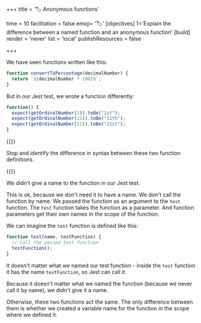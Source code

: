 +++
title = '🏷️ Anonymous functions'

time = 10
facilitation = false
emoji= '🏷️'
[objectives]
    1='Explain the difference between a named function and an anonymous function'
[build]
  render = 'never'
  list = 'local'
  publishResources = false

+++

We have seen functions written like this:

```js
function convertToPercentage(decimalNumber) {
  return `${decimalNumber * 100}%`;
}
```

But in our Jest test, we wrote a function differently:

```js
function() {
  expect(getOrdinalNumber(1)).toBe("1st");
  expect(getOrdinalNumber(11)).toBe("11th");
  expect(getOrdinalNumber(21)).toBe("21st");
}
```

{{<note type="exercise" title="👀 Spot the difference">}}

Stop and identify the difference in syntax between these two function definitions.

{{</note>}}

We didn't give a name to the function in our Jest test.

This is ok, because we don't need it to have a name. We don't call the function by name. We passed the function as an argument to the `test` function. The `test` function takes the function as a parameter. And function parameters get their own names in the scope of the function.

We can imagine the `test` function is defined like this:

```js
function test(name, testFunction) {
  // Call the passed test function
  testFunction();
}
```

It doesn't matter what _we_ named our test function - inside the `test` function it has the name `testFunction`, so Jest can call it.

Because it doesn't matter what we named the function (because we never call it by name), we didn't give it a name.

Otherwise, these two functions act the same. The only difference between them is whether we created a variable name for the function in the scope where we defined it.

